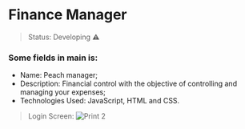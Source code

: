 <h1> Finance Manager</h1>

> Status: Developing ⚠️

### Some fields in main is:

+ Name: Peach manager;
+ Description: Financial control with the objective of controlling and managing your expenses;
+ Technologies Used: JavaScript, HTML and CSS.

> Login Screen: 
![Print 2](https://user-images.githubusercontent.com/93175796/198329716-b21a77a6-09b8-4026-b826-3a62cc4e0c32.png)


